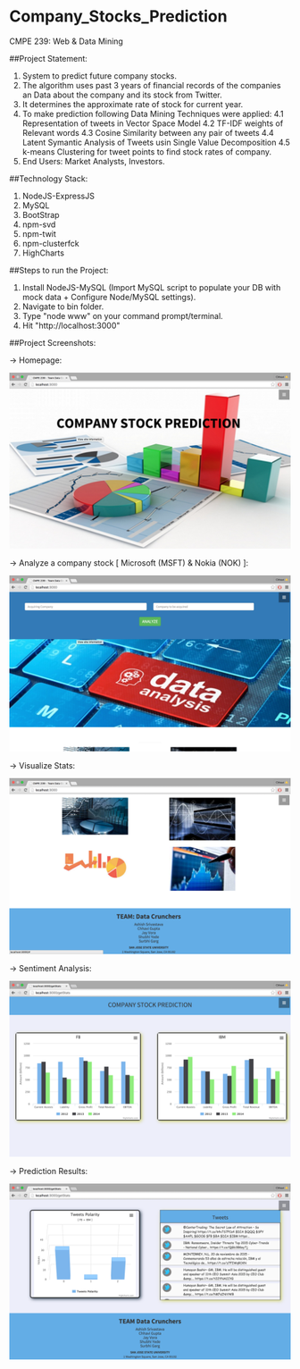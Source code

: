 # Company_Stocks_Prediction
CMPE 239: Web &amp; Data Mining

##Project Statement:

1. System to predict future company stocks.
2. The algorithm uses past 3 years of financial records of the companies an Data about the company and its stock from Twitter.
3. It determines the approximate rate of stock for current year.
4. To make prediction following Data Mining Techniques were applied:
    4.1 Representation of tweets in Vector Space Model
    4.2 TF-IDF weights of Relevant words
    4.3 Cosine Similarity between any pair of tweets
    4.4 Latent Symantic Analysis of Tweets usin Single Value Decomposition
    4.5 k-means Clustering for tweet points to find stock rates of company.
5. End Users: Market Analysts, Investors.

##Technology Stack:
1. NodeJS-ExpressJS
2. MySQL
3. BootStrap
4. npm-svd
5. npm-twit
6. npm-clusterfck
7. HighCharts

##Steps to run the Project:
1. Install NodeJS-MySQL (Import MySQL script to populate your DB with mock data + Configure Node/MySQL settings).
2. Navigate to bin folder.
3. Type "node www" on your command prompt/terminal.
4. Hit "http://localhost:3000"

##Project Screenshots:

-> Homepage:

![alt tag](https://github.com/Chhavi1991Gupta/DataCrunchers/blob/master/Screenshots/Screen%20Shot%202015-11-20%20at%203.24.40%20PM.png)

-> Analyze a company stock [ Microsoft (MSFT) & Nokia (NOK) ]:

![alt tag](https://github.com/Chhavi1991Gupta/DataCrunchers/blob/master/Screenshots/Screen%20Shot%202015-11-20%20at%203.24.46%20PM.png)

-> Visualize Stats:

![alt tag](https://github.com/Chhavi1991Gupta/DataCrunchers/blob/master/Screenshots/Screen%20Shot%202015-11-20%20at%203.24.54%20PM.png)

-> Sentiment Analysis:

![alt tag](https://github.com/Chhavi1991Gupta/DataCrunchers/blob/master/Screenshots/Screen%20Shot%202015-11-20%20at%203.38.27%20PM.png)

-> Prediction Results:

![alt tag](https://github.com/Chhavi1991Gupta/DataCrunchers/blob/master/Screenshots/Screen%20Shot%202015-11-20%20at%203.38.45%20PM.png)